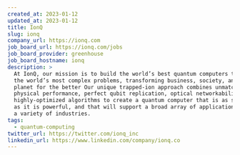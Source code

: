 ```yaml
---
created_at: 2023-01-12
updated_at: 2023-01-12
title: IonQ
slug: ionq
company_url: https://ionq.com
job_board_url: https://ionq.com/jobs
job_board_provider: greenhouse
job_board_hostname: ionq
description: >
  At IonQ, our mission is to build the world’s best quantum computers to solve
  the world’s most complex problems, transforming business, society, and the
  planet for the better Our unique trapped-ion approach combines unmatched
  physical performance, perfect qubit replication, optical networkability, and
  highly-optimized algorithms to create a quantum computer that is as scalable
  as it is powerful, and that will support a broad array of applications across
  a variety of industries.
tags:
  - quantum-computing
twitter_url: https://twitter.com/ionq_inc
linkedin_url: https://www.linkedin.com/company/ionq.co
---
```

